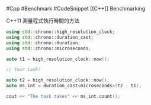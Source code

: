 #Cpp #Benchmark #CodeSnippet
[[C++]] Benchmarking

C++11 測量程式執行時間的方法

```cpp
using std::chrono::high_resolution_clock;  
using std::chrono::duration_cast;  
using std::chrono::duration;  
using std::chrono::microseconds;  

auto t1 = high_resolution_clock::now();  

// Your task!

auto t2 = high_resolution_clock::now();  
auto ms_int = duration_cast<microseconds>(t2 - t1);  

cout << "The task takes" << ms_int.count();
```
